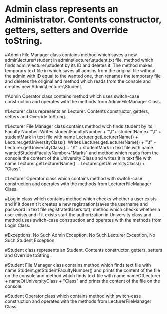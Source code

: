 # Admin class represents an Administrator. Contents constructor, getters, setters and Override toString.

#Admin File Manager class contains method which saves a new admin\lecturer\student in admins\lecturer\student.txt file, method which finds admin\lecturer\student by its ID and deletes it. The method makes temporary text file in which saves all admins from the original file without the admin with ID equal to the wanted one, then renames the temporary file and deletes the original and method which reads from the console and creates new Admin\Lecturer\Student.

#Admin Operator class contains method which uses switch-case construction and operates with the methods from AdminFileManager Class.

#Lecturer class represents an Lecturer. Contents constructor, getters, setters and Override toString.

#Lecturer File Manager class contains method wich finds student by its Faculty Number. Writes studentFacultyNumber + "\t"+ studentName+ "\t" + studentMark in text file with name Lecturer.getLecturerName() + Lecturer.getUniversityClass(). Writes Lecturer.getLecturerName() + "\t" + Lecturer.getUniversityClass() + "\t" + studentMark in text file with name wantedStudentFacultyNumber+"Marks" and method which reads from the console the content of the University Class and writes it in text file with name Lecturer.getLecturerName() + Lecturer.getUniversityClass() + "Class".

#Lecturer Operator class which contains method with switch-case construction and operates with the methods from LecturerFileManager Class.

#Log in class which contains method which checks whether a user exists and if it doesn't it creates a new registration(saves the username and password in text file registratedUsers.txt), method which checks whether a user exists and if it exists start the authorization in University class and method uses switch-case construction and operates with the methods from Login Class.

#Exceptions: No Such Admin Exception, No Such Lecturer Exception, No Such Student Exception.

#Student class represents an Student. Contents constructor, getters, setters and Override toString.

#Student File Manager class  contains method which finds text file with name Student.getStudentFacultyNumber() and prints the content of the file on the console and method which finds text file with name nameOfLecturer + nameOfUniversityClass + "Class" and prints the content of the file on the console.

#Student Operator class which contains method with switch-case construction and operates with the methods from LecturerFileManager Class.


